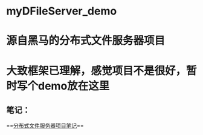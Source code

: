 # myDFileServer_demo

# 源自黑马的分布式文件服务器项目
# 大致框架已理解，感觉项目不是很好，暂时写个demo放在这里

## 笔记：
==[分布式文件服务器项目笔记](https://icnutufqe28c.feishu.cn/wiki/Zcr3wyUjpi3NvukVkpScLuYxneh?from=from_copylink)==
